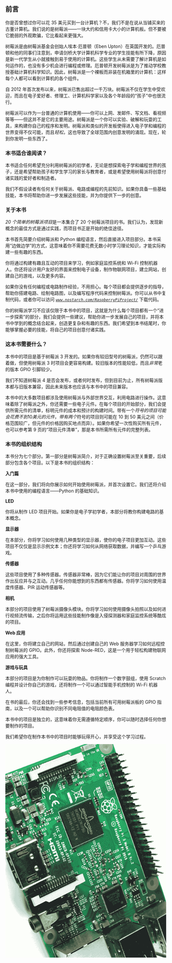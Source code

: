 ## 前言

你是否曾想过你可以花 35 美元买到一台计算机？不，我们不是在说从当铺买来的古董计算机。我们说的是树莓派——一块大约和信用卡大小的计算机板。但不要被它脆弱的外观欺骗，它比看起来更强大。

树莓派是由树莓派基金会创始人埃本·厄普顿（Eben Upton）在英国开发的。厄普顿和他的同事们注意到，申请剑桥大学计算机科学专业的学生技能有所下降，原因是新一代学生从小就接触到易于使用的计算机。这些学生从未需要了解计算机是如何运作的，也没有多少机会进行编程或修理。厄普顿开发树莓派是为了推动学校教授基础计算机科学知识。因此，树莓派是一个裸板而非装在机箱里的计算机：这样每个人都可以看到计算机的各个组件。

自 2012 年首次发布以来，树莓派已售出超过一千万块。树莓派不仅在学生中受欢迎，而且在电子爱好者、修理工、计算机科学家以及各个年龄段的“孩子”中也很流行。

树莓派可以作为一台普通的计算机使用——你可以上网、发邮件、写文档、看视频等等——但这并不是它的主要用途。树莓派是一个你可以实验、破解和玩耍的工具，来构建你自己的程序和发明。树莓派和类似的开发板使得进入电子学和编程的世界变得不仅可能，而且*轻松*，这也导致了全球范围内创意发明的涌现。现在，轮到你发明一些东西了。

### 本书适合谁阅读？

本书适合任何希望充分利用树莓派的初学者，无论是想探索电子学和编程世界的孩子，还是希望帮助孩子和学生学习的家长与教育者，或是希望使用树莓派将创意付诸实践的爱好者和制造者。

我们不假设读者有任何关于树莓派、电路或编程的先前知识。如果你具备一些基础技能，本书将帮助你进一步发展这些技能，并为你提供下一步的创意。

### 关于本书

*20 个简单的树莓派项目*是一本集合了 20 个树莓派项目的书。我们认为，发现新概念的最佳方式是通过实践，而项目书正是开始的绝佳途径。

本书首先简要介绍树莓派和 Python 编程语言，然后直接进入项目部分。本书采用“边做边学”的方式，这意味着你不需要花费无数小时学习理论知识，才能实际构建一些有趣的东西。

你将通过构建有趣且互动的项目来学习，例如家庭监控系统和 Wi-Fi 控制机器人。你还将设计用户友好的界面来控制电子设备，制作物联网项目，建立网站，创建自己的游戏，以及更多内容。

如果你没有任何编程或电路制作经验，不用担心。每个项目都会提供逐步的指导，帮助你搭建电路、绘制电路图，以及编写程序代码来控制树莓派。你可以从书中复制代码，或者你可以访问 *[`www.nostarch.com/RaspberryPiProject/`](https://www.nostarch.com/RaspberryPiProject/)* 下载代码。

你的树莓派学习不应该仅限于本书中的项目，这就是为什么每个项目都有一个“进一步探索”的部分，我们会提供一些建议，帮助你进一步发展自己的项目，并将本书中学到的概念结合起来，创造更复杂和有趣的东西。我们希望到本书结尾时，你能够掌握必要的技能，将自己的项目创意付诸实践。

### 这本书需要什么？

本书中的项目是基于树莓派 3 开发的。如果你有较旧型号的树莓派，仍然可以跟着做，但使用树莓派 3 时项目会更容易构建。较旧版本的性能较低，而且*非常*老的版本 GPIO 引脚较少。

我们不知道树莓派 4 是否会发布，或者何时发布，但到目前为止，所有树莓派版本都与旧版本兼容，因此未来版本也应该与本书中的项目兼容。

本书中的大多数项目都涉及使用树莓派与外部世界交互，利用电路进行操作。这意味着除了树莓派之外，你还需要一些电子元件。在每个项目的开始部分，我们会提供所需元件的清单，标明元件的成本和预计的构建时间。带有一个$符号的项目可能会花费不到 10 美元的元件，带有两个$符号的项目则可能在 10 到 50 美元之间（价格范围较广，但元件的价格因购买地点而异）。如果你希望一次性购买所有元件，也可以参考第 9 页的“项目元件清单”，那是本书所需所有元件的完整列表。

### 本书的组织结构

本书分为七个部分。第一部分是树莓派简介，对于正确设置树莓派至关重要，后续部分包含各个项目。以下是本书的组织结构：

**入门篇**

在这一部分，我们将向你展示如何开始使用树莓派，并首次设置它。我们还将介绍本书中使用的编程语言——Python 的基础知识。

**LED**

你将从制作 LED 项目开始。如果你是电子学初学者，本部分将教你构建电路的基本概念。

**显示器**

在本部分，你将学习如何使用几种类型的显示器，使你的电子项目更加互动。这些项目不仅仅是显示示例文本；你还将学习如何从网络获取数据，并编写一个乒乓游戏。

**传感器**

这些项目使用了多种传感器。传感器非常棒，因为它们能让你的项目对周围的世界作出反应并与之互动。几乎任何你能想到的东西都有传感器。你将学习如何使用温度传感器、PIR 运动传感器等。

**相机**

本部分的项目使用了树莓派摄像头模块。你将学习如何使用摄像头拍照以及如何进行视频流传输，之后你将运用这些技能制作像是入侵探测器和家庭监控系统等酷炫的项目。

**Web 应用**

在这里，你将建立自己的网站，然后通过创建自己的 Web 服务器学习如何远程控制树莓派的 GPIO。此外，你还将探索 Node-RED，这是一个用于轻松构建物联网应用的强大工具。

**游戏与玩具**

本部分的项目是为你制作可以玩耍的物品。你将制作一个数字鼓组，使用 Scratch 编程并设计你自己的游戏，还将制作一个可以通过智能手机控制的 Wi-Fi 机器人。

在书的最后，你还会找到一些参考信息，包括当前所有可用树莓派板的 GPIO 指南，以及一个可以帮助你识别不同电阻值的电阻颜色表。

本书中的项目是独立的，这意味着你无需遵循特定顺序，你可以随时选择任何你想要制作的项目。

我们希望你在制作本书中的项目时能够玩得开心，并享受这个学习过程。

![image](img/f0001-01.jpg)
